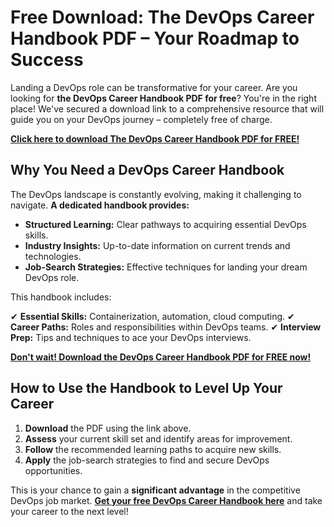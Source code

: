 # Free Download: The DevOps Career Handbook PDF – Your Roadmap to Success

Landing a DevOps role can be transformative for your career. Are you looking for **the DevOps Career Handbook PDF for free**? You're in the right place! We've secured a download link to a comprehensive resource that will guide you on your DevOps journey – completely free of charge.

[**Click here to download The DevOps Career Handbook PDF for FREE!**](https://udemywork.com/the-devops-career-handbook-pdf)

## Why You Need a DevOps Career Handbook

The DevOps landscape is constantly evolving, making it challenging to navigate. **A dedicated handbook provides:**

*   **Structured Learning:** Clear pathways to acquiring essential DevOps skills.
*   **Industry Insights:** Up-to-date information on current trends and technologies.
*   **Job-Search Strategies:** Effective techniques for landing your dream DevOps role.

This handbook includes:

✔ **Essential Skills:** Containerization, automation, cloud computing.
✔ **Career Paths:** Roles and responsibilities within DevOps teams.
✔ **Interview Prep:** Tips and techniques to ace your DevOps interviews.

[**Don't wait! Download the DevOps Career Handbook PDF for FREE now!**](https://udemywork.com/the-devops-career-handbook-pdf)

## How to Use the Handbook to Level Up Your Career

1.  **Download** the PDF using the link above.
2.  **Assess** your current skill set and identify areas for improvement.
3.  **Follow** the recommended learning paths to acquire new skills.
4.  **Apply** the job-search strategies to find and secure DevOps opportunities.

This is your chance to gain a **significant advantage** in the competitive DevOps job market. **[Get your free DevOps Career Handbook here](https://udemywork.com/the-devops-career-handbook-pdf)** and take your career to the next level!
